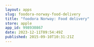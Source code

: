 ```yaml
---
layout: apps
slug: foodora-norway-food-delivery
title: "foodora Norway: Food delivery"
store: apple
app_id: 998930867
date: 2023-12-11T09:54:49Z
published: 2015-09-10T10:31:21Z
---
```

